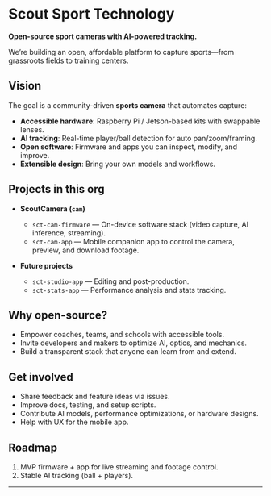 # Scout Sport Technology

**Open-source sport cameras with AI-powered tracking.**

We’re building an open, affordable platform to capture sports—from grassroots fields to training centers.

## Vision
The goal is a community-driven **sports camera** that automates capture:
- **Accessible hardware**: Raspberry Pi / Jetson-based kits with swappable lenses.
- **AI tracking**: Real-time player/ball detection for auto pan/zoom/framing.
- **Open software**: Firmware and apps you can inspect, modify, and improve.
- **Extensible design**: Bring your own models and workflows.

## Projects in this org

- **ScoutCamera (`cam`)**
  - `sct-cam-firmware` — On-device software stack (video capture, AI inference, streaming).
  - `sct-cam-app` — Mobile companion app to control the camera, preview, and download footage.

- **Future projects**
  - `sct-studio-app` — Editing and post-production.
  - `sct-stats-app` — Performance analysis and stats tracking.

## Why open-source?
- Empower coaches, teams, and schools with accessible tools.
- Invite developers and makers to optimize AI, optics, and mechanics.
- Build a transparent stack that anyone can learn from and extend.

## Get involved
- Share feedback and feature ideas via issues.
- Improve docs, testing, and setup scripts.
- Contribute AI models, performance optimizations, or hardware designs.
- Help with UX for the mobile app.

## Roadmap
1. MVP firmware + app for live streaming and footage control.
2. Stable AI tracking (ball + players).

---
